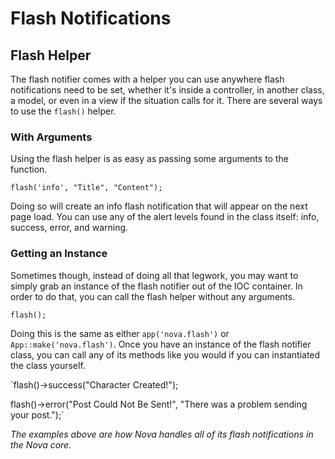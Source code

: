# Flash Notifications

## Flash Helper

The flash notifier comes with a helper you can use anywhere flash notifications need to be set, whether it's inside a controller, in another class, a model, or even in a view if the situation calls for it. There are several ways to use the `flash()` helper.

### With Arguments

Using the flash helper is as easy as passing some arguments to the function.

`flash('info', "Title", "Content");`

Doing so will create an info flash notification that will appear on the next page load. You can use any of the alert levels found in the class itself: info, success, error, and warning.

### Getting an Instance

Sometimes though, instead of doing all that legwork, you may want to simply grab an instance of the flash notifier out of the IOC container. In order to do that, you can call the flash helper without any arguments.

`flash();`

Doing this is the same as either `app('nova.flash')` or `App::make('nova.flash')`. Once you have an instance of the flash notifier class, you can call any of its methods like you would if you can instantiated the class yourself.

`flash()->success("Character Created!");

flash()->error("Post Could Not Be Sent!", "There was a problem sending your post.");`

_The examples above are how Nova handles all of its flash notifications in the Nova core._